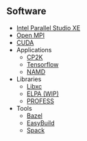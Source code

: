 ##  Software

* [Intel Parallel Studio XE](intel_compilers.md)
* [Open MPI](openmpi.md)
* [CUDA](CUDA.md)
* Applications
    * [CP2K](cp2k.md)
    * [Tensorflow](tensorflow.md)
    * [NAMD](namd.md)
* Libraries
    * [Libxc](libxc.md)
    * [ELPA (WIP)](elpa.md)
    * [PROFESS](profess.md)
* Tools
    * [Bazel](bazel.md)
    * [EasyBuild](easybuild.md)
    * [Spack](spack.md)

